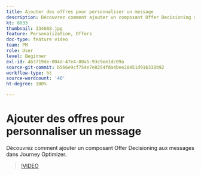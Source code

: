 ```yaml
---
title: Ajouter des offres pour personnaliser un message
description: Découvrez comment ajouter un composant Offer Decisioning aux messages dans Journey Optimizer.
kt: 8033
thumbnail: 334088.jpg
feature: Personalization, Offers
doc-type: feature video
team: PM
role: User
level: Beginner
exl-id: 4b3719de-804d-47e4-80a5-93c9ee1dc09a
source-git-commit: b566e9cf754e7e0254fda4bee28451d916338b92
workflow-type: ht
source-wordcount: '40'
ht-degree: 100%

---
```


# Ajouter des offres pour personnaliser un message

Découvrez comment ajouter un composant Offer Decisioning aux messages dans Journey Optimizer.

>[!VIDEO](https://video.tv.adobe.com/v/334088?quality=12)
